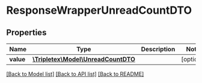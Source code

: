 # ResponseWrapperUnreadCountDTO

## Properties
Name | Type | Description | Notes
------------ | ------------- | ------------- | -------------
**value** | [**\Tripletex\Model\UnreadCountDTO**](UnreadCountDTO.md) |  | [optional] 

[[Back to Model list]](../README.md#documentation-for-models) [[Back to API list]](../README.md#documentation-for-api-endpoints) [[Back to README]](../README.md)


